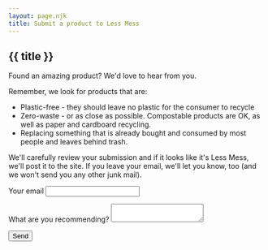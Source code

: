 ```yaml
---
layout: page.njk
title: Submit a product to Less Mess
---
```

## {{ title }}
<p>Found an amazing product?  We'd love to hear from you.</p>
<p>Remember, we look for products that are:</p>
<ul>
	<li>Plastic-free - they should leave no plastic for the consumer to recycle</li>
	<li>Zero-waste - or as close as possible. Compostable products are OK, as well as paper and cardboard recycling.</li>
	<li>Replacing something that is already bought and consumed by most people and leaves behind trash.</li>
</ul>
<p>We'll carefully review your submission and if it looks like it's Less Mess, we'll post it to the site. If you leave your email, we'll let you know, too (and we won't send you any other junk mail).</p>

<form name="submission" method="POST" data-netlify="true" action="/thanks">
  <p>
    <label>Your email <input type="email" name="email" /></label>
  </p>
  <p>
    <label>What are you recommending? <textarea name="message"></textarea></label>
  </p>
  <p>
    <button type="submit">Send</button>
  </p>
</form>


